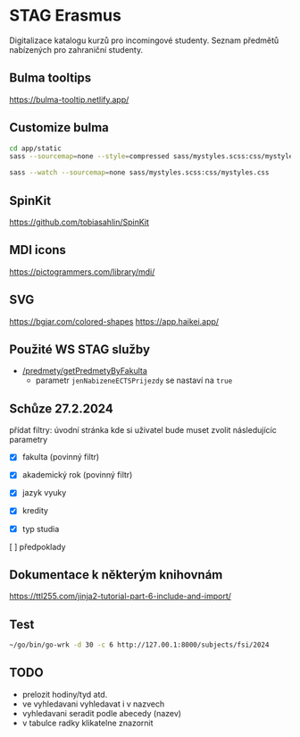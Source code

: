 # STAG Erasmus

Digitalizace katalogu kurzů pro incomingové studenty.
Seznam předmětů nabízených pro zahraniční studenty.

## Bulma tooltips

<https://bulma-tooltip.netlify.app/>

## Customize bulma

```bash
cd app/static
sass --sourcemap=none --style=compressed sass/mystyles.scss:css/mystyles.css
```

```bash
sass --watch --sourcemap=none sass/mystyles.scss:css/mystyles.css
```

## SpinKit

<https://github.com/tobiasahlin/SpinKit>

## MDI icons

<https://pictogrammers.com/library/mdi/>

## SVG

<https://bgjar.com/colored-shapes>
<https://app.haikei.app/>

## Použité WS STAG služby

- [/predmety/getPredmetyByFakulta](https://ws.ujep.cz/ws/services/rest2/predmety/getPredmetyByFakulta)
  - parametr `jenNabizeneECTSPrijezdy` se nastaví na `true`

## Schůze 27.2.2024

přídat filtry:
úvodní stránka kde si uživatel bude muset zvolit následujícíc parametry

- [x] fakulta (povinný filtr)
- [x] akademický rok (povinný filtr)

- [x] jazyk vyuky
- [x] kredity
- [x] typ studia

[ ] předpoklady

## Dokumentace k některým knihovnám

<https://ttl255.com/jinja2-tutorial-part-6-include-and-import/>

## Test

```bash
~/go/bin/go-wrk -d 30 -c 6 http://127.00.1:8000/subjects/fsi/2024
```

## TODO

- prelozit hodiny/tyd atd.
- ve vyhledavani vyhledavat i v nazvech
- vyhledavani seradit podle abecedy (nazev)
- v tabulce radky klikatelne znazornit
